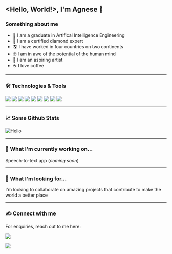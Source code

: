 ## <Hello, World!>, I'm Agnese 👋

<!--
**comicodex/comicodex** is a ✨ _special_ ✨ repository because its `README.md` (this file) appears on your GitHub profile.

Here are some ideas to get you started:

- 🔭 I’m currently working on ...
- 🌱 I’m currently learning ...
- 👯 I’m looking to collaborate on ...
- 🤔 I’m looking for help with ...
- 💬 Ask me about ...
- 📫 How to reach me: ...
- 😄 Pronouns: ...
- ⚡ Fun fact: ...
-->

### Something about me 

* 📃 I am a graduate in Artifical Intelligence Engineering
* 💎 I am a certified diamond expert
* 🌎 I have worked in four countries on two continents
* 🙄 I am in awe of the potential of the human mind
* 🎨 I am an aspiring artist
* ☕ I love coffee

---

### 🛠 Technologies & Tools

![](https://img.shields.io/badge/Python-informational?style=flat&logo=Python&logoColor=white&color=2bbc8a)
![](https://img.shields.io/badge/Numpy-informational?style=flat&logo=Numpy&logoColor=white&color=2bbc8a)
![](https://img.shields.io/badge/Pandas-informational?style=flat&logo=Pandas&logoColor=white&color=2bbc8a)
![](https://img.shields.io/badge/Pytorch-informational?style=flat&logo=Pytorch&logoColor=white&color=2bbc8a)
![](https://img.shields.io/badge/Tensorflow-informational?style=flat&logo=Tensorflow&logoColor=white&color=2bbc8a)
![](https://img.shields.io/badge/Scikitlearn-informational?style=flat&logo=Scikitlearn&logoColor=white&color=2bbc8a)
![](https://img.shields.io/badge/Opencv-informational?style=flat&logo=Opencv&logoColor=white&color=2bbc8a)
![](https://img.shields.io/badge/Flask-informational?style=flat&logo=Flask&logoColor=white&color=2bbc8a)
![](https://img.shields.io/badge/Heroku-informational?style=flat&logo=Heroku&logoColor=white&color=2bbc8a)

---

### 📈 Some Github Stats
![Hello](https://github-readme-stats.vercel.app/api?username=comicodex&show_icons=true&theme=cobalt)

---
### 🚧 What I'm currently working on...
Speech-to-text app (*coming soon*)

---
### 🦄 What I'm looking for...
I'm looking to collaborate on amazing projects that contribute to make the world a better place

---

### ✍ Connect with me
For enquiries, reach out to me here:

<a href="mailto:comicodex9@gmail.com?subject=Github Contact">
    <img src="https://img.shields.io/badge/Gmail-informational?style=flat&logo=Gmail&logoColor=white&color=red">
  </a>

 [![](https://img.shields.io/badge/Linkedin-informational?style=flat&logo=Linkedin&logoColor=white&color=blue)](https://www.linkedin.com/in/agnese-navarro/)



